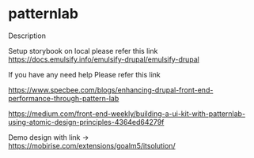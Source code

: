 # patternlab

Description

Setup storybook on local please refer this link https://docs.emulsify.info/emulsify-drupal/emulsify-drupal 

If you have any need help Please refer this link

https://www.specbee.com/blogs/enhancing-drupal-front-end-performance-through-pattern-lab

https://medium.com/front-end-weekly/building-a-ui-kit-with-patternlab-using-atomic-design-principles-4364ed64279f

Demo design with link -> https://mobirise.com/extensions/goalm5/itsolution/
